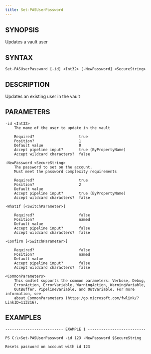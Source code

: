 ```yaml
---
title: Set-PASUserPassword
---
```


## SYNOPSIS

Updates a vault user

## SYNTAX

    Set-PASUserPassword [-id] <Int32> [-NewPassword] <SecureString>

## DESCRIPTION

Updates an existing user in the vault

## PARAMETERS

    -id <Int32>
        The name of the user to update in the vault

        Required?                    true
        Position?                    1
        Default value                0
        Accept pipeline input?       true (ByPropertyName)
        Accept wildcard characters?  false

    -NewPassword <SecureString>
        The password to set on the account.
        Must meet the password complexity requirements

        Required?                    true
        Position?                    2
        Default value
        Accept pipeline input?       true (ByPropertyName)
        Accept wildcard characters?  false

    -WhatIf [<SwitchParameter>]

        Required?                    false
        Position?                    named
        Default value
        Accept pipeline input?       false
        Accept wildcard characters?  false

    -Confirm [<SwitchParameter>]

        Required?                    false
        Position?                    named
        Default value
        Accept pipeline input?       false
        Accept wildcard characters?  false

    <CommonParameters>
        This cmdlet supports the common parameters: Verbose, Debug,
        ErrorAction, ErrorVariable, WarningAction, WarningVariable,
        OutBuffer, PipelineVariable, and OutVariable. For more information, see
        about_CommonParameters (https:/go.microsoft.com/fwlink/?LinkID=113216).

## EXAMPLES

    -------------------------- EXAMPLE 1 --------------------------

    PS C:\>Set-PASUserPassword -id 123 -NewPassword $SecureString

    Resets password on account with id 123
